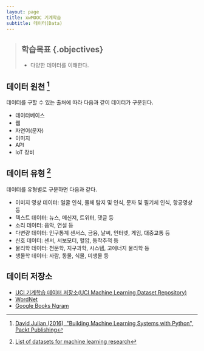 ```yaml
---
layout: page
title: xwMOOC 기계학습
subtitle: 데이터(Data)
---
```


> ## 학습목표 {.objectives}
>
> * 다양한 데이터를 이해한다.



## 데이터 원천 [^David-Julian-2016]

데이터를 구할 수 있는 출처에 따라 다음과 같이 데이터가 구분된다.

* 데이터베이스
* 웹
* 자연어(문자)
* 이미지
* API
* IoT 장비

## 데이터 유형 [^wiki-data-type]

데이터를 유형별로 구분하면 다음과 같다.

* 이미지 영상 데이터: 얼굴 인식, 물체 탐지 및 인식, 문자 및 필기체 인식, 항공영상 등
* 텍스트 데이터: 뉴스, 메신져, 트위터, 댓글 등
* 소리 데이터: 음악, 연설 등
* 다변량 데이터: 인구통계 센서스, 금융, 날씨, 인터넷, 게임, 대중교통 등
* 신호 데이터: 센서, 서보모터, 혈압, 동작추적 등
* 물리학 데이터: 천문학, 지구과학, 시스템, 고에너지 물리학 등
* 생물학 데이터: 사람, 동물, 식물, 미생물 등

## 데이터 저장소

* [UCI 기계학습 데이터 저장소(UCI Machine Learning Dataset Repository)](http://archive.ics.uci.edu/ml/)
* [WordNet](http://wordnet.princeton.edu/wordnet/)
* [Google Books Ngram](https://books.google.com/ngrams)

[^wiki-data-type]: [List of datasets for machine learning research](https://en.wikipedia.org/wiki/List_of_datasets_for_machine_learning_research)



[^David-Julian-2016]: [David Julian (2016), "Building Machine Learning Systems with Python", Packt Publishing](https://www.packtpub.com/big-data-and-business-intelligence/building-machine-learning-systems-python)